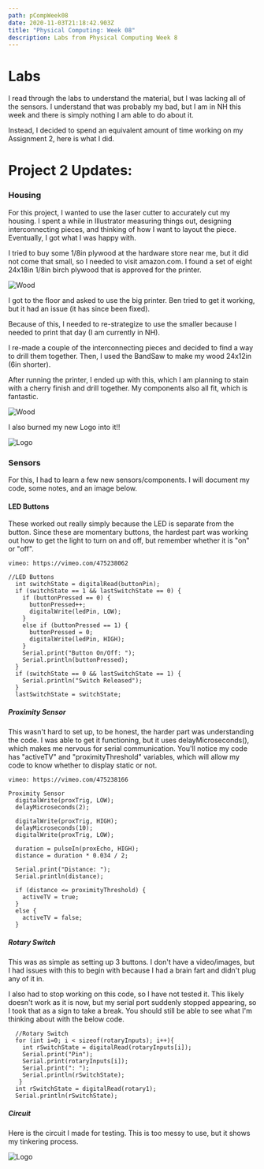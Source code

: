 ```yaml
---
path: pCompWeek08
date: 2020-11-03T21:18:42.903Z
title: "Physical Computing: Week 08"
description: Labs from Physical Computing Week 8
---
```

# Labs

I read through the labs to understand the material, but I was lacking all of the sensors. I understand that was probably my bad, but I am in NH this week and there is simply nothing I am able to do about it.

Instead, I decided to spend an equivalent amount of time working on my Assignment 2, here is what I did.

# Project 2 Updates:

### Housing

For this project, I wanted to use the laser cutter to accurately cut my housing. I spent a while in Illustrator measuring things out, designing interconnecting pieces, and thinking of how I want to layout the piece. Eventually, I got what I was happy with.

I tried to buy some 1/8in plywood at the hardware store near me, but it did not come that small, so I needed to visit amazon.com. I found a set of eight 24x18in 1/8in birch plywood that is approved for the printer.

![Wood](/../assets/pComp/week8/cutWood.png)

I got to the floor and asked to use the big printer. Ben tried to get it working, but it had an issue (it has since been fixed).

Because of this, I needed to re-strategize to use the smaller because I needed to print that day (I am currently in NH).

I re-made a couple of the interconnecting pieces and decided to find a way to drill them together. Then, I used the BandSaw to make my wood 24x12in (6in shorter).

After running the printer, I ended up with this, which I am planning to stain with a cherry finish and drill together. My components also all fit, which is fantastic.

![Wood](/../assets/pComp/week8/housing.png)

I also burned my new Logo into it!!

![Logo](/../assets/pComp/week8/logo.png)

### Sensors

For this, I had to learn a few new sensors/components. I will document my code, some notes, and an image below.

#### LED Buttons
These worked out really simply because the LED is separate from the button. Since these are momentary buttons, the hardest part was working out how to get the light to turn on and off, but remember whether it is "on" or "off". 

`vimeo: https://vimeo.com/475238062`

```
//LED Buttons
  int switchState = digitalRead(buttonPin);
  if (switchState == 1 && lastSwitchState == 0) {
    if (buttonPressed == 0) {
      buttonPressed++;
      digitalWrite(ledPin, LOW);
    }
    else if (buttonPressed == 1) {
      buttonPressed = 0;
      digitalWrite(ledPin, HIGH);
    }
    Serial.print("Button On/Off: ");
    Serial.println(buttonPressed);
  }
  if (switchState == 0 && lastSwitchState == 1) {
    Serial.println("Switch Released");
  }
  lastSwitchState = switchState;
```

##### Proximity Sensor
This wasn't hard to set up, to be honest, the harder part was understanding the code. I was able to get it functioning, but it uses delayMicroseconds(), which makes me nervous for serial communication. You'll notice my code has "activeTV" and "proximityThreshold" variables, which will allow my code to know whether to display static or not. 

`vimeo: https://vimeo.com/475238166`

```
Proximity Sensor
  digitalWrite(proxTrig, LOW);
  delayMicroseconds(2);

  digitalWrite(proxTrig, HIGH);
  delayMicroseconds(10);
  digitalWrite(proxTrig, LOW);

  duration = pulseIn(proxEcho, HIGH);
  distance = duration * 0.034 / 2;

  Serial.print("Distance: ");
  Serial.println(distance);

  if (distance <= proximityThreshold) {
    activeTV = true;
  }
  else {
    activeTV = false;
  }
```

##### Rotary Switch
This was as simple as setting up 3 buttons. I don't have a video/images, but I had issues with this to begin with because I had a brain fart and didn't plug any of it in. 

I also had to stop working on this code, so I have not tested it. This likely doesn't work as it is now, but my serial port suddenly stopped appearing, so I took that as a sign to take a break. You should still be able to see what I'm thinking about with the below code.

```
  //Rotary Switch
  for (int i=0; i < sizeof(rotaryInputs); i++){
    int rSwitchState = digitalRead(rotaryInputs[i]);
    Serial.print("Pin");
    Serial.print(rotaryInputs[i]);
    Serial.print(": ");
    Serial.println(rSwitchState);
   }
  int rSwitchState = digitalRead(rotary1);
  Serial.println(rSwitchState);
```

##### Circuit
Here is the circuit I made for testing. This is too messy to use, but it shows my tinkering process. 

![Logo](/../assets/pComp/week8/fullcircuit.JPG)
